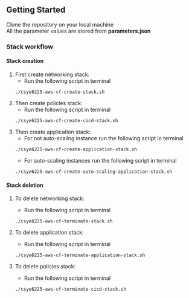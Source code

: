 ## Getting Started

Clone the repository on your local machine  
All the parameter values are stored from <strong>parameters.json</strong>

### Stack workflow
#### Stack creation

1. First create networking stack:
    - Run the following script in terminal
	```
	./csye6225-aws-cf-create-stack.sh
	```
2. Then create policies stack:
    - Run the following script in terminal
	```
	./csye6225-aws-cf-create-cicd-stack.sh
	```	
3. Then create application stack:
    - For not auto-scaling instance run the following script in terminal
	```
	./csye6225-aws-cf-create-application-stack.sh
	```	
	- For auto-scaling instances run the following script in terminal
	```
	./csye6225-aws-cf-create-auto-scaling-application-stack.sh
	```	


#### Stack deletion
1. To delete networking stack:
    - Run the following script in terminal
	```
	./csye6225-aws-cf-terminate-stack.sh
	```
	
2. To delete application stack:
    - Run the following script in terminal
	```
	./csye6225-aws-cf-terminate-application-stack.sh
	```	
3. To delete policies stack:
    - Run the following script in terminal
	```
	./csye6225-aws-cf-terminate-cicd-stack.sh
	```	